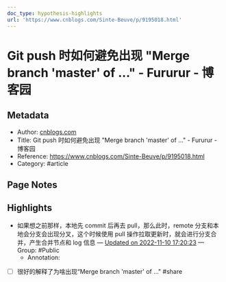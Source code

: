 ```yaml
---
doc_type: hypothesis-highlights
url: 'https://www.cnblogs.com/Sinte-Beuve/p/9195018.html'
---
```


# Git push 时如何避免出现 "Merge branch 'master' of ..." - Fururur - 博客园

## Metadata
- Author: [cnblogs.com]()
- Title: Git push 时如何避免出现 "Merge branch 'master' of ..." - Fururur - 博客园
- Reference: https://www.cnblogs.com/Sinte-Beuve/p/9195018.html
- Category: #article

## Page Notes
## Highlights
- 如果想之前那样，本地先 commit 后再去 pull，那么此时，remote 分支和本地会分支会出现分叉，这个时候使用 pull 操作拉取更新时，就会进行分支合并，产生合并节点和 log 信息 — [Updated on 2022-11-10 17:20:23](https://hyp.is/53q_4mDYEe24UY-OCBP-5Q/www.cnblogs.com/Sinte-Beuve/p/9195018.html) — Group: #Public
    - Annotation: 
- [ ] 很好的解释了为啥出现“Merge branch 'master' of ..." #share


